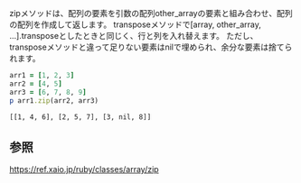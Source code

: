 zipメソッドは、配列の要素を引数の配列other_arrayの要素と組み合わせ、配列の配列を作成して返します。
transposeメソッドで[array, other_array, ...].transposeとしたときと同じく、行と列を入れ替えます。
ただし、transposeメソッドと違って足りない要素はnilで埋められ、余分な要素は捨てられます。

```ruby.rb
arr1 = [1, 2, 3]
arr2 = [4, 5]
arr3 = [6, 7, 8, 9]
p arr1.zip(arr2, arr3)
```
```bash
[[1, 4, 6], [2, 5, 7], [3, nil, 8]]
```

## 参照
https://ref.xaio.jp/ruby/classes/array/zip
